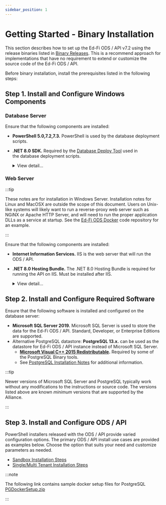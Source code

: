 ```yaml
---
sidebar_position: 1
---
```


# Getting Started - Binary Installation

This section describes how to set up the Ed-Fi ODS / API v7.2 using the release
binaries listed in [Binary
Releases](./readme.md). This is a
recommend approach for implementations that have no requirement to extend or
customize the source code of the Ed-Fi ODS / API.

Before binary installation, install the prerequisites listed in the following
steps:

## Step 1. Install and Configure Windows Components

### Database Server

Ensure that the following components are installed:

* **PowerShell 5.0,7.2,7.3.** PowerShell is used by the database deployment
  scripts.
* **.NET 8.0 SDK.** Required by the [Database Deploy
  Tool](../../platform-dev-guide/utilities/database-deploy-tool)
  used in the database deployment scripts.

    <details>
      <summary>View detail...</summary>

      **PowerShell 5.0**

      Verify that PowerShell 5.0 or above is installed:

      1. Press the **Windows key** 🪟 on your keyboard, type **PowerShell**,
           select **Windows PowerShell**, and press **Enter**.
      2. Type **$PSVersionTable.PSVersion**, and press **Enter**.

          ```powershell
          PS D:\> $PSVersionTable.PSVersion

          Major  Minor  Patch  PreReleaseLabel BuildLabel
          -----  -----  -----  --------------- ----------
          7      4      5
          ```

      3. If the required version is not installed, download [Windows Management
          Framework
          5.0](https://www.microsoft.com/en-us/download/details.aspx?id=50395), which
          includes PowerShell 5.0.

      **.NET 8.0 SDK**

      Download and install the latest release of the [.NET 8.0
      SDK](https://dotnet.microsoft.com/en-us/download/dotnet/8.0)
    </details>

### Web Server

:::tip

These notes are for installation in Windows Server. Installation notes for Linux
and MacOSX are outside the scope of this document. Users on Unix-like systems
will likely want to run a reverse-proxy web server such as NGiNX or Apache HTTP
Server, and will need to run the proper application DLLs as a service at
startup. See the [Ed-Fi ODS
Docker](https://github.com/Ed-Fi-Alliance-OSS/Ed-Fi-ODS-Docker) code repository
for an example.

:::

Ensure that the following components are installed:

* **Internet Information Services.** IIS is the web server that will run the
  ODS / API.
* **.NET 8.0 Hosting Bundle.** The .NET 8.0 Hosting Bundle is required for
  running the API on IIS. Must be installed after IIS.

  <details>
    <summary>View detail...</summary>

    **Internet Information Services**

    1. Press the **Windows key** 🪟 on your keyboard, type "features",
       select **Turn Windows features on or off**, press **Enter**.
    2. Check the box next to Internet Information Services. The default
        selections will be good for most cases.
    3. Click **OK**.

    **.NET 8.0 Hosting Bundle**

    Download and install [.NET Hosting Bundle
    8.0](https://dotnet.microsoft.com/en-us/download/dotnet/8.0).

  </details>

## Step 2. Install and Configure Required Software

Ensure that the following software is installed and configured on the database
server:

* **Microsoft SQL Server 2019.** Microsoft SQL Server is used to store the data
  for the Ed-Fi ODS / API. Standard, Developer, or Enterprise Editions are
  supported.
* Alternative PostgreSQL datastore: **PostgreSQL 13.x.** can be used as the
  datastore for Ed-Fi ODS / API instance instead of Microsoft SQL Server.
  * **[Microsoft Visual C++ 2015
    Redistributable](https://www.microsoft.com/en-us/download/details.aspx?id=52685).**
    Required by some of the PostgreSQL Binary tools.
  * See [PostgreSQL Installation Notes](./postgresql-installation-notes.md) for
    additional information.

:::tip

Newer versions of Microsoft SQL Server and PostgreSQL typically work without any
modifications to the instructions or source code. The versions listed above are
known _minimum_ versions that are supported by the Alliance.

:::

## Step 3. Install and Configure ODS / API

PowerShell installers released with the ODS / API provide varied configuration
options. The primary ODS / API install use cases are provided as examples below.
Choose the option that suits your need and customize parameters as needed.

* [Sandbox Installation Steps](./sandbox-installation-steps)
* [Single/Multi Tenant Installation Steps](./singlemulti-tenant-installation-steps)

:::note

The following link contains sample docker setup files for PostgreSQL
[PGDockerSetup.zip](https://edfi.atlassian.net/wiki/download/attachments/23298153/PGDockerSetup.zip?version=1&modificationDate=1708470911443&cacheVersion=1&api=v2)

:::

